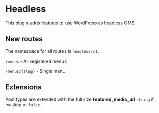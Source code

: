 # Headless

This plugin adds features to use WordPress as headless CMS.

## New routes

The namespace for all routes is `headless/v1`.

`/menus` - All registered menus

`/menus/{slug}` - Single menu

## Extensions

Post types are extended with the full size **featured_media_url** `string` if existing or `false`.